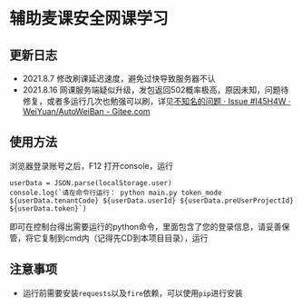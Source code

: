 # 辅助麦课安全网课学习

## 更新日志

- 2021.8.7 修改刷课延迟速度，避免过快导致服务器不认
- 2021.8.16 网课服务端疑似升级，发包返回502概率极高，原因未知，问题待修复，或者多运行几次也勉强可以刷，详见[不知名的问题 · Issue #I45H4W · WeiYuan/AutoWeiBan - Gitee.com](https://gitee.com/WeiYuanStudio/AutoWeiBan/issues/I45H4W)

## 使用方法

浏览器登录账号之后，F12 打开console，运行

```
userData = JSON.parse(localStorage.user)
console.log(`请在命令行运行： python main.py token_mode ${userData.tenantCode} ${userData.userId} ${userData.preUserProjectId} ${userData.token}`)
```

即可在控制台得出需要运行的python命令，里面包含了您的登录信息，请妥善保管，将它复制到cmd内（记得先CD到本项目目录），运行

## 注意事项

- 运行前需要安装`requests`以及`fire`依赖，可以使用`pip`进行安装

